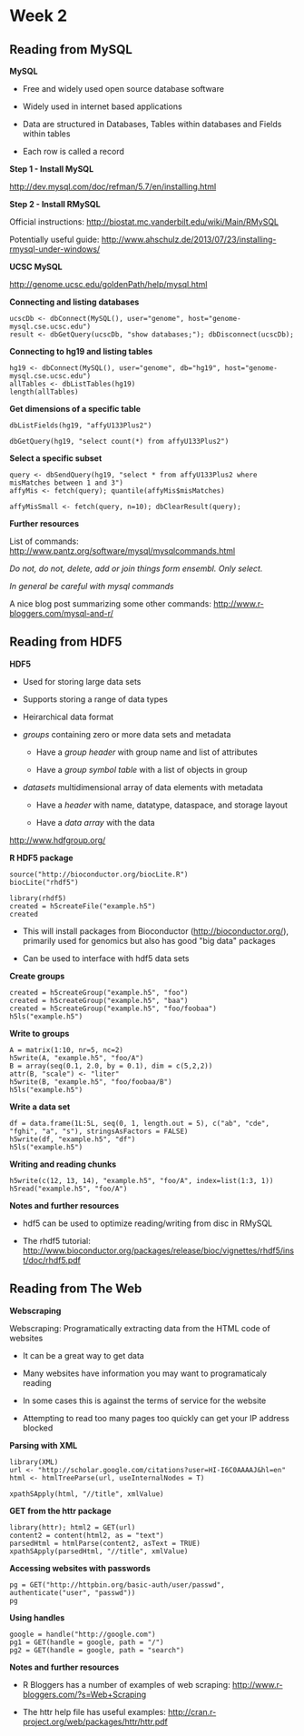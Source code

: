 # Week 2

## Reading from MySQL

**MySQL**

* Free and widely used open source database software

* Widely used in internet based applications

* Data are structured in Databases, Tables within databases and Fields within tables

* Each row is called a record

**Step 1 - Install MySQL**

http://dev.mysql.com/doc/refman/5.7/en/installing.html

**Step 2 - Install RMySQL**

Official instructions: http://biostat.mc.vanderbilt.edu/wiki/Main/RMySQL

Potentially useful guide: http://www.ahschulz.de/2013/07/23/installing-rmysql-under-windows/

**UCSC MySQL**

http://genome.ucsc.edu/goldenPath/help/mysql.html

**Connecting and listing databases**

```
ucscDb <- dbConnect(MySQL(), user="genome", host="genome-mysql.cse.ucsc.edu")
result <- dbGetQuery(ucscDb, "show databases;"); dbDisconnect(ucscDb);
```

**Connecting to hg19 and listing tables**

```
hg19 <- dbConnect(MySQL(), user="genome", db="hg19", host="genome-mysql.cse.ucsc.edu")
allTables <- dbListTables(hg19)
length(allTables)
```

**Get dimensions of a specific table**

```
dbListFields(hg19, "affyU133Plus2")
```

```
dbGetQuery(hg19, "select count(*) from affyU133Plus2")
```

**Select a specific subset**

```
query <- dbSendQuery(hg19, "select * from affyU133Plus2 where misMatches between 1 and 3")
affyMis <- fetch(query); quantile(affyMis$misMatches)
```

```
affyMisSmall <- fetch(query, n=10); dbClearResult(query);
```

**Further resources**

List of commands: http://www.pantz.org/software/mysql/mysqlcommands.html

*Do not, do not, delete, add or join things form ensembl. Only select.*

*In general be careful with mysql commands*

A nice blog post summarizing some other commands: http://www.r-bloggers.com/mysql-and-r/

## Reading from HDF5

**HDF5**

* Used for storing large data sets

* Supports storing a range of data types

* Heirarchical data format

* *groups* containing zero or more data sets and metadata

	* Have a *group header* with group name and list of attributes

	* Have a *group symbol table* with a list of objects in group

* *datasets* multidimensional array of data elements with metadata

	* Have a *header* with name, datatype, dataspace, and storage layout
	
	* Have a *data array* with the data

http://www.hdfgroup.org/

**R HDF5 package**

```
source("http://bioconductor.org/biocLite.R")
biocLite("rhdf5")
```	

```
library(rhdf5)
created = h5createFile("example.h5")
created
```

* This will install packages from Bioconductor (http://bioconductor.org/), primarily used for 
genomics but also has good "big data" packages

* Can be used to interface with hdf5 data sets

**Create groups**

```
created = h5createGroup("example.h5", "foo")
created = h5createGroup("example.h5", "baa")
created = h5createGroup("example.h5", "foo/foobaa")
h5ls("example.h5")
```

**Write to groups**

```
A = matrix(1:10, nr=5, nc=2)
h5write(A, "example.h5", "foo/A")
B = array(seq(0.1, 2.0, by = 0.1), dim = c(5,2,2))
attr(B, "scale") <- "liter"
h5write(B, "example.h5", "foo/foobaa/B")
h5ls("example.h5")
```

**Write a data set**

```
df = data.frame(1L:5L, seq(0, 1, length.out = 5), c("ab", "cde", "fghi", "a", "s"), stringsAsFactors = FALSE)
h5write(df, "example.h5", "df")
h5ls("example.h5")
```

**Writing and reading chunks**

```
h5write(c(12, 13, 14), "example.h5", "foo/A", index=list(1:3, 1))
h5read("example.h5", "foo/A")
```

**Notes and further resources**

* hdf5 can be used to optimize reading/writing from disc in RMySQL

* The rhdf5 tutorial: http://www.bioconductor.org/packages/release/bioc/vignettes/rhdf5/inst/doc/rhdf5.pdf

## Reading from The Web

**Webscraping**

Webscraping: Programatically extracting data from the HTML code of websites

* It can be a great way to get data

* Many websites have information you may want to programaticaly reading

* In some cases this is against the terms of service for the website

* Attempting to read too many pages too quickly can get your IP address blocked

**Parsing with XML**

```
library(XML)
url <- "http://scholar.google.com/citations?user=HI-I6C0AAAAJ&hl=en"
html <- htmlTreeParse(url, useInternalNodes = T)

xpathSApply(html, "//title", xmlValue)
```

**GET from the httr package**

```
library(httr); html2 = GET(url)
content2 = content(html2, as = "text")
parsedHtml = htmlParse(content2, asText = TRUE)
xpathSApply(parsedHtml, "//title", xmlValue)
```

**Accessing websites with passwords**

```
pg = GET("http://httpbin.org/basic-auth/user/passwd", authenticate("user", "passwd"))
pg
```

**Using handles**

```
google = handle("http://google.com")
pg1 = GET(handle = google, path = "/")
pg2 = GET(handle = google, path = "search")
```

**Notes and further resources**

* R Bloggers has a number of examples of web scraping: http://www.r-bloggers.com/?s=Web+Scraping

* The httr help file has useful examples: http://cran.r-project.org/web/packages/httr/httr.pdf






















































